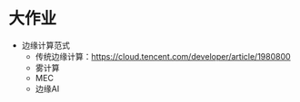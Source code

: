 # 大作业

* 边缘计算范式
  * 传统边缘计算：https://cloud.tencent.com/developer/article/1980800
  * 雾计算
  * MEC
  * 边缘AI